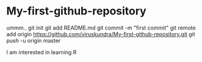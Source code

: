 My-first-github-repository
==========================

ummm..
git init
git add README.md
git commit -m "first commit"
git remote add origin https://github.com/viruskundra/My-first-github-repository.git
git push -u origin master

I am interested in learning R
